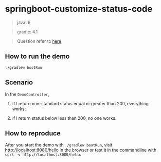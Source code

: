 # springboot-customize-status-code

> java: 8

> gradle: 4.1

> Question refer to [here](https://stackoverflow.com/questions/46283086/spring-boot-request-hang-there-when-return-1xx-status-code)

## How to run the demo

```
./gradlew bootRun
```

## Scenario

In the `DemoController`,

1. if I return non-standard status equal or greater than 200, everything works;

2. if I return status below less than 200, no one works.

## How to reproduce

After you start the demo with `./gradlew bootRun`,
visit [http://localhost:8080/hello](http://localhost:8080/hello) in the browser
or test it in the commandline with `curl -v http://localhost:8080/hello`
